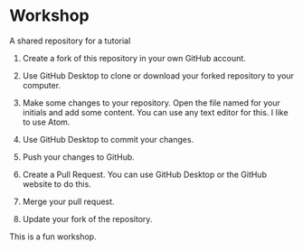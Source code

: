 # Workshop

A shared repository for a tutorial

1. Create a fork of this repository in your own GitHub account.

1. Use GitHub Desktop to clone or download your forked repository to your computer.

1. Make some changes to your repository. Open the file named for your initials and add some content. You can use any text editor for this. I like to use Atom.

1. Use GitHub Desktop to commit your changes.

1. Push your changes to GitHub.

1. Create a Pull Request. You can use GitHub Desktop or the GitHub website to do this.

1. Merge your pull request.

1. Update your fork of the repository.

This is a fun workshop.
